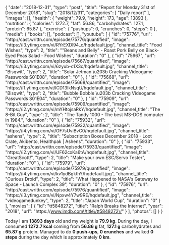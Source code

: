 {
    "date": "2018-12-31",
    "type": "post",
    "title": "Report for Monday 31st of December 2018",
    "slug": "2018\/12\/31",
    "categories": [
        "Daily report"
    ],
    "images": [],
    "health": {
        "weight": 79.9,
        "height": 173,
        "age": 13893
    },
    "nutrition": {
        "calories": 1272.7,
        "fat": 56.86,
        "carbohydrates": 127.1,
        "protein": 65.87
    },
    "exercise": {
        "pushups": 0,
        "crunches": 0,
        "steps": 0
    },
    "media": {
        "books": [],
        "podcast": [],
        "youtube": [
            {
                "id": "75776",
                "url": "http:\/\/cast.writtn.com\/episode\/75776\/quantified",
                "image": "https:\/\/i3.ytimg.com\/vi\/RYrEXDl94_o\/hqdefault.jpg",
                "channel_title": "Food Wishes",
                "type": 2,
                "title": "\"Beans and Belly\" - Roast Pork Belly on Black-Eyed Peas Salad - Food Wishes",
                "duration": "0"
            },
            {
                "id": "75667",
                "url": "http:\/\/cast.writtn.com\/episode\/75667\/quantified",
                "image": "https:\/\/i3.ytimg.com\/vi\/6zyub-c1X3c\/hqdefault.jpg",
                "channel_title": "Bisqwit",
                "type": 2,
                "title": "Solar Jetman \u203b Cracking Videogame Passwords S01E08",
                "duration": "0"
            },
            {
                "id": "75668",
                "url": "http:\/\/cast.writtn.com\/episode\/75668\/quantified",
                "image": "https:\/\/i1.ytimg.com\/vi\/lCD13IkNsqU\/hqdefault.jpg",
                "channel_title": "Bisqwit",
                "type": 2,
                "title": "Bubble Bobble \u203b Cracking Videogame Passwords S01E04",
                "duration": "0"
            },
            {
                "id": "75909",
                "url": "http:\/\/cast.writtn.com\/episode\/75909\/quantified",
                "image": "https:\/\/i2.ytimg.com\/vi\/mYHtojsaRkY\/hqdefault.jpg",
                "channel_title": "The 8-Bit Guy",
                "type": 2,
                "title": "The Tandy 1000 - The best MS-DOS computer in 1984.",
                "duration": "0"
            },
            {
                "id": "75932",
                "url": "http:\/\/cast.writtn.com\/episode\/75932\/quantified",
                "image": "https:\/\/i4.ytimg.com\/vi\/OF7sUviBvC0\/hqdefault.jpg",
                "channel_title": "ashens",
                "type": 2,
                "title": "Subscription Boxes December 2018 - Loot Crate, Akibento, Healthpak | Ashens",
                "duration": "0"
            },
            {
                "id": "75933",
                "url": "http:\/\/cast.writtn.com\/episode\/75933\/quantified",
                "image": "https:\/\/i2.ytimg.com\/vi\/UF62cxKa6tA\/hqdefault.jpg",
                "channel_title": "GreatScott!",
                "type": 2,
                "title": "Make your own ESC\/Servo Tester",
                "duration": "0"
            },
            {
                "id": "75979",
                "url": "http:\/\/cast.writtn.com\/episode\/75979\/quantified",
                "image": "https:\/\/i4.ytimg.com\/vi\/kv1ydBgkthY\/hqdefault.jpg",
                "channel_title": "Curious Droid",
                "type": 2,
                "title": "What Happened to NASA's Gateway to Space - Launch Complex 39",
                "duration": "0"
            },
            {
                "id": "75976",
                "url": "http:\/\/cast.writtn.com\/episode\/75976\/quantified",
                "image": "https:\/\/i3.ytimg.com\/vi\/Npxw4Y7w9RE\/hqdefault.jpg",
                "channel_title": "videogamedunkey",
                "type": 2,
                "title": "Japan World Cup",
                "duration": "0"
            }
        ],
        "movies": [
            {
                "id": "tt5848272",
                "title": "Ralph Breaks the Internet",
                "year": "2018",
                "url": "https:\/\/www.imdb.com\/title\/tt5848272\/"
            }
        ],
        "photos": []
    }
}

Today I am <strong>13893 days</strong> old and my weight is <strong>79.9 kg</strong>. During the day, I consumed <strong>1272.7 kcal</strong> coming from <strong>56.86 g</strong> fat, <strong>127.1 g</strong> carbohydrates and <strong>65.87 g</strong> protein. Managed to do <strong>0 push-ups</strong>, <strong>0 crunches</strong> and walked <strong>0 steps</strong> during the day which is approximately <strong>0 km</strong>.